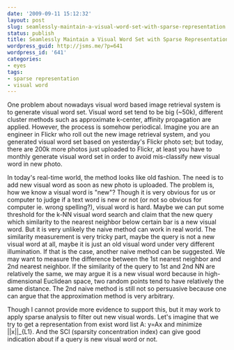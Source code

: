 ```yaml
---
date: '2009-09-11 15:12:32'
layout: post
slug: seamlessly-maintain-a-visual-word-set-with-sparse-representation
status: publish
title: Seamlessly Maintain a Visual Word Set with Sparse Representation
wordpress_guid: http://jsms.me/?p=641
wordpress_id: '641'
categories:
- eyes
tags:
- sparse representation
- visual word
---
```


One problem about nowadays visual word based image retrieval system is to generate visual word set. Visual word set tend to be big (~50k), different cluster methods such as approximate k-center, affinity propagation are applied. However, the process is somehow periodical. Imagine you are an engineer in Flickr who roll out the new image retrieval system, and you generated visual word set based on yesterday's Flickr photo set; but today, there are 200k more photos just uploaded to Flickr, at least you have to monthly generate visual word set in order to avoid mis-classify new visual word in new photo.

In today's real-time world, the method looks like old fashion. The need is to add new visual word as soon as new photo is uploaded. The problem is, how we know a visual word is "new"? Though it is very obvious for us or computer to judge if a text word is new or not (or not so obvious for computer ie. wrong spelling?), visual word is hard. Maybe we can put some threshold for the k-NN visual word search and claim that the new query which similarity to the nearest neighbor below certain bar is a new visual word. But it is very unlikely the naive method can work in real world. The similarity measurement is very tricky part, maybe the query is not a new visual word at all, maybe it is just an old visual word under very different illumination. If that is the case, another naive method can be suggested. We may want to measure the difference between the 1st nearest neighbor and 2nd nearest neighbor. If the similarity of the query to 1st and 2nd NN are relatively the same, we may argue it is a new visual word because in high-dimensional Euclidean space, two random points tend to have relatively the same distance. The 2nd naive method is still not so persuasive because one can argue that the approximation method is very arbitrary.

Though I cannot provide more evidence to support this, but it may work to apply sparse analysis to filter out new visual words. Let's imagine that we try to get a representation from exist word list A: y=Ax and minimize ||x||_{L1}. And the SCI (sparsity concentration index) can give good indication about if a query is new visual word or not.
